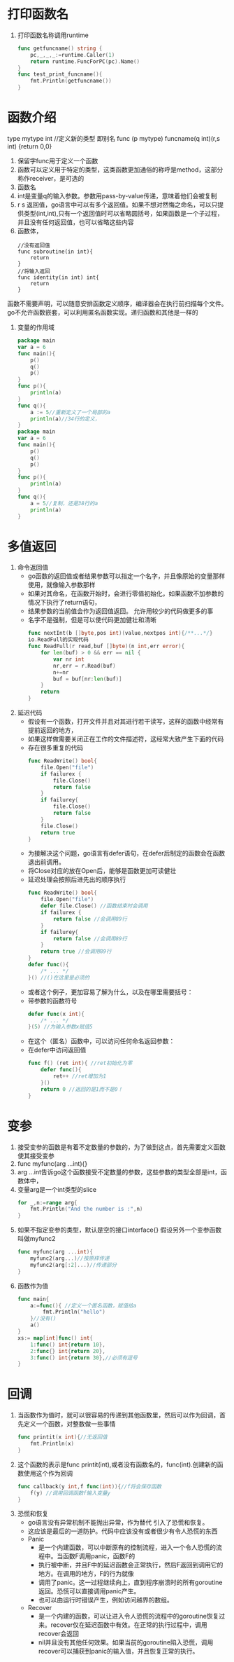# 打印函数名
1. 打印函数名称调用runtime
	```go
	func getfuncname() string {
		pc,_,_,_:=runtime.Caller(1)
		return runtime.FuncForPC(pc).Name()
	}
	func test_print_funcname(){
		fmt.Println(getfuncname())
	}
# 函数介绍
type mytype int //定义新的类型 即别名
func (p mytype) funcname(q int)(r,s int) {return 0,0}
1. 保留字func用于定义一个函数
2. 函数可以定义用于特定的类型，这类函数更加通俗的称呼是method，这部分称作receiver，是可选的
3. 函数名
4. int是变量q的输入参数。参数用pass-by-value传递，意味着他们会被复制
5. r s 返回值，go语言中可以有多个返回值。如果不想对然悔之命名，可以只提供类型(int,int),只有一个返回值时可以省略圆括号，如果函数是一个子过程，并且没有任何返回值，也可以省略这些内容
6. 函数体，
	```
	//没有返回值
	func subroutine(in int){
		return
	}
	//将输入返回
	func identity(in int) int{
		return
	}
函数不需要声明，可以随意安排函数定义顺序，编译器会在执行前扫描每个文件。
go不允许函数嵌套，可以利用匿名函数实现。递归函数和其他是一样的
1. 变量的作用域

	```go
	package main
	var a = 6
	func main(){
		p()
		q()
		p()
	}
	func p(){
		println(a)
	}
	func q(){
		a := 5//重新定义了一个局部的a
		println(a)//34行的定义，
	}
	package main
	var a = 6
	func main(){
		p()
		q()
		p()
	}
	func p(){
		println(a)
	}
	func q(){
		a = 5//复制，还是38行的a
		println(a)
	}
# 多值返回
1. 命令返回值
	* go函数的返回值或者结果参数可以指定一个名字，并且像原始的变量那样使用，就像输入参数那样
	* 如果对其命名，在函数开始时，会进行零值初始化，如果函数不加参数的情况下执行了return语句，
	* 结果参数的当前值会作为返回值返回。 允许用较少的代码做更多的事
	* 名字不是强制，但是可以使代码更加健壮和清晰
		```go
		func nextInt(b []byte,pos int)(value,nextpos int){/**...*/}
		io.ReadFull的实现代码
		func ReadFull(r read,buf []byte)(n int,err error){
			for len(buf) > 0 && err == nil {
				var nr int
				nr,err = r.Read(buf)
				n+=nr
				buf = buf[nr:len(buf)]
			}
			return
		}
2. 延迟代码
	* 假设有一个函数，打开文件并且对其进行若干读写，这样的函数中经常有提前返回的地方，
	* 如果这样做需要关闭正在工作的文件描述符，这经常大致产生下面的代码
	* 存在很多重复的代码
		```go
		func ReadWrite() bool{
			file.Open("file")
			if failurex {
				file.Close()
				return false
			}
			if failurey{
				file.Close()
				return false
			}
			file.Close()
			return true
		}
	* 为接解决这个问题，go语言有defer语句，在defer后制定的函数会在函数退出前调用。
	* 将Close对应的放在Open后，能够是函数更加可读健壮
	* 延迟处理会按照后进先出的顺序执行
		```go
		func ReadWrite() bool{
			file.Open("file")
			defer file.Close() //函数结束时会调用
			if failurex {
				return false //会调用89行
			}
			if failurey{
				return false //会调用89行
			}
			return true //会调用89行
		}
		defer func(){
			/* ... */
		}() //()在这里是必须的
	* 或者这个例子，更加容易了解为什么，以及在哪里需要括号：
	* 带参数的函数符号
		```go
		defer func(x int){
			/* ... */
		}(5) //为输入参数x赋值5
	* 在这个（匿名）函数中，可以访问任何命名返回参数：
	* 在defer中访问返回值
		```go
		func f() (ret int){ //ret初始化为零
			defer func(){
				ret++ //ret增加为1
			}()
			return 0 //返回的是1而不是0！
		}
# 变参
1. 接受变参的函数是有着不定数量的参数的，为了做到这点，首先需要定义函数使其接受变参
2. func myfunc(arg ...int){}
3. arg ...int告诉go这个函数接受不定数量的参数，这些参数的类型全部是int，函数体中，
4. 变量arg是一个int类型的slice
	```go
	for _,n:=range arg{
		fmt.Println("And the number is :",n)
	}
5. 如果不指定变参的类型，默认是空的接口interface{} 假设另外一个变参函数叫做myfunc2
	```go
	func myfunc(arg ...int){
		myfunc2(arg...)//按原样传递
		myfunc2(arg[:2]...)//传递部分
	}
6. 函数作为值
	```go
	func main{
		a:=func(){ //定义一个匿名函数，赋值给a
			fmt.Println("hello")
		}//没有()
		a()
	}
	xs:= map[int]func() int{
		1:func() int{return 10},
		2:func{} int{return 20},
		3:func() int{return 30},//必须有逗号
	}
# 回调
1. 当函数作为值时，就可以很容易的传递到其他函数里，然后可以作为回调，首先定义一个函数，对整数做一些事情
	```go
	func printit(x int){//无返回值
		fmt.Println(x)
	}
2. 这个函数的表示是func printit(int),或者没有函数名的，func(int).创建新的函数使用这个作为回调
	```go
	func callback(y int,f func(int)){//f将会保存函数
		f(y) //调用回调函数f输入变量y
	}
3. 恐慌和恢复
	* go语言没有异常机制不能抛出异常，作为替代 引入了恐慌和恢复。
	* 这应该是最后的一道防护。代码中应该没有或者很少有令人恐慌的东西
	* Panic
		* 是一个内建函数，可以中断原有的控制流程，进入一个令人恐慌的流程中。当函数F调用panic，函数F的
		* 执行被中断，并且F中的延迟函数会正常执行，然后F返回到调用它的地方。在调用的地方，F的行为就像
		* 调用了panic。这一过程继续向上，直到程序崩溃时的所有goroutine返回。恐慌可以直接调用panic产生。
		* 也可以由运行时错误产生，例如访问越界的数组。
	* Recover
		* 是一个内建的函数，可以让进入令人恐慌的流程中的goroutine恢复过来。recover仅在延迟函数中有效。在正常的执行过程中，调用recover会返回
		* nil并且没有其他任何效果。如果当前的goroutine陷入恐慌，调用recover可以捕获到panic的输入值，并且恢复正常的执行。	